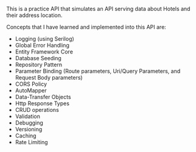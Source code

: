 This is a practice API that simulates an API serving data about Hotels and their address location.

Concepts that I have learned and implemented into this API are:

- Logging (using Serilog)
- Global Error Handling
- Entity Framework Core
- Database Seeding
- Repository Pattern
- Parameter Binding (Route parameters, Uri/Query Parameters, and Request Body parameters)
- CORS Policy
- AutoMapper
- Data-Transfer Objects
- Http Response Types
- CRUD operations
- Validation
- Debugging
- Versioning
- Caching
- Rate Limiting
